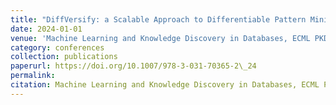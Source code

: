 ```yaml
---
title: "DiffVersify: a Scalable Approach to Differentiable Pattern Mining with Coverage Regularization"
date: 2024-01-01
venue: 'Machine Learning and Knowledge Discovery in Databases, ECML PKDD'
category: conferences
collection: publications
paperurl: https://doi.org/10.1007/978-3-031-70365-2\_24
permalink: 
citation: Machine Learning and Knowledge Discovery in Databases, ECML PKDD.
---
```

